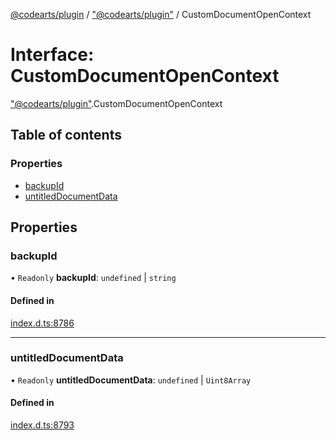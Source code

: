 [@codearts/plugin](../README.md) / ["@codearts/plugin"](../modules/_codearts_plugin_.md) / CustomDocumentOpenContext

# Interface: CustomDocumentOpenContext

["@codearts/plugin"](../modules/_codearts_plugin_.md).CustomDocumentOpenContext

## Table of contents

### Properties

- [backupId](codearts_plugin_.CustomDocumentOpenContext.md#backupid)
- [untitledDocumentData](codearts_plugin_.CustomDocumentOpenContext.md#untitleddocumentdata)

## Properties

### backupId

• `Readonly` **backupId**: `undefined` \| `string`

#### Defined in

[index.d.ts:8786](https://github.com/huaweicloud/cloudide-plugin-api/blob/b58031b/index.d.ts#L8786)

___

### untitledDocumentData

• `Readonly` **untitledDocumentData**: `undefined` \| `Uint8Array`

#### Defined in

[index.d.ts:8793](https://github.com/huaweicloud/cloudide-plugin-api/blob/b58031b/index.d.ts#L8793)
